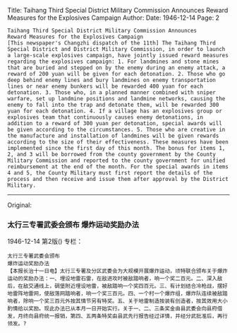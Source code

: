 Title: Taihang Third Special District Military Commission Announces Reward Measures for the Explosives Campaign
Author:
Date: 1946-12-14
Page: 2

    Taihang Third Special District Military Commission Announces
    Reward Measures for the Explosives Campaign
    [This newspaper's Changzhi dispatch of the 11th] The Taihang Third Special District and District Military Commission, in order to launch a large-scale explosives campaign, have jointly issued reward measures regarding the explosives campaign: 1. For landmines and stone mines that are buried and stepped on by the enemy during an enemy attack, a reward of 200 yuan will be given for each detonation. 2. Those who go deep behind enemy lines and bury landmines on enemy transportation lines or near enemy bunkers will be rewarded 400 yuan for each detonation. 3. Those who, in a planned manner combined with sniper warfare, set up landmine positions and landmine networks, causing the enemy to fall into the trap and detonate them, will be rewarded 300 yuan for each detonation. 4. If a village has an explosives group or explosives team that continuously causes enemy detonations, in addition to a reward of 300 yuan per detonation, special awards will be given according to the circumstances. 5. Those who are creative in the manufacture and installation of landmines will be given rewards according to the size of their effectiveness. These measures have been implemented since the first day of this month. The bonus for items 1, 2, and 3 will be borrowed from the county government by the County Military Commission and reported to the county government for unified reimbursement at the end of the month. For the special awards in items 4 and 5, the County Military must first report the details of the process and then receive and issue them after approval by the District Military.



<hr /> 

Original: 


### 太行三专署武委会颁布  爆炸运动奖励办法

1946-12-14
第2版()
专栏：

    太行三专署武委会颁布
    爆炸运动奖励办法
    【本报长治十一日电】太行三专署及分区武委会为大规模开展爆炸运动，顷特联合颁布关于爆炸运动的奖励办法：一、埋设地雷石雷，在敌进攻时被敌踏响者，响一个奖二百元。二、深入敌后，在敌交通线上，碉堡附近埋设地雷，被敌踏响一个奖四百元。三、有计划结合冷枪战，摆好地雷阵地雷网，使敌落网踏响者，响一个奖三百元。四、一个村一个爆炸组，爆炸队连续被敌踏响者，除响一个奖三百元外按其情节另有特奖。五、关于地雷制造按装有创造者，按其效用大小酌情给以奖励。现此办法已从本月一日开始实行。关于一、二、三条奖金由县武委会向县府借发，月终向县府统一报销，第四、五两条特奖由县武先行报告经过详情，并经分武批准后，再行领发。?
